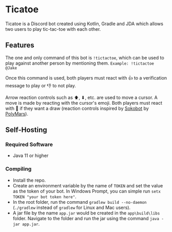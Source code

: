 # Ticatoe

Ticatoe is a Discord bot created using Kotlin, Gradle and JDA which allows two users to play tic-tac-toe with each other.


## Features

The one and only command of this bot is `!tictactoe`, which can be used to play against another person by mentioning them.
`Example: !tictactoe @Jake`

Once this command is used, both players must react with 👍 to a verification message to play or 👎 to not play.

Arrow reaction controls such as ⬆, ⬇, etc. are used to move a cursor. A move is made by reacting with the cursor's emoji. Both players must react with 🤝 if they want a draw (reaction controls inspired by [Sokobot](https://github.com/PolyMarsDev/Sokobot) by [PolyMars](https://github.com/PolyMarsDev)).


## Self-Hosting

### Required Software
* Java 11 or higher

### Compiling
* Install the repo.
* Create an environment variable by the name of `TOKEN` and set the value as the token of your bot. In Windows Prompt, you can simple run `setx TOKEN "your bot token here"`.
* In the root folder, run the command `gradlew build --no-daemon` (`./gradlew` instead of `gradlew` for Linux and Mac users).
* A jar file by the name `app.jar` would be created in the `app\build\libs` folder. Navigate to the folder and run the jar using the command `java -jar app.jar`.
